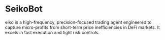 # SeikoBot
eiko is a high-frequency, precision-focused trading agent engineered to capture micro-profits from short-term price inefficiencies in DeFi markets. It excels in fast execution and tight risk controls.
